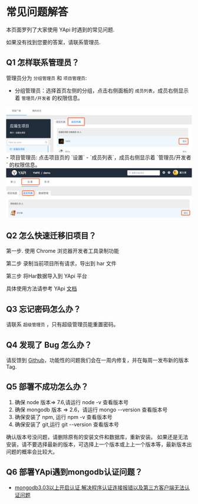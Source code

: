 # 常见问题解答

本页面罗列了大家使用 YApi 时遇到的常见问题.

如果没有找到您要的答案，请联系管理员.

## Q1 怎样联系管理员？

管理员分为 `分组管理员` 和 `项目管理员`:
- 分组管理员：选择首页左侧的分组，点击右侧面板的 `成员列表`，成员右侧显示着 `管理员/开发者` 的权限信息。
<img src="./images/usage/manage_find_manager.png" />
- 项目管理员: 点击项目页的 `设置` - `成员列表`，成员右侧显示着 `管理员/开发者` 的权限信息。
<img src="./images/usage/manage_find_project_owner.png" />

## Q2 怎么快速迁移旧项目？

第一步. 使用 Chrome 浏览器开发者工具录制功能

第二步 录制当前项目所有请求，导出到 har 文件

第三步 将Har数据导入到 YApi 平台

具体使用方法请参考 YApi <a  href="./data.md#har-数据导入">文档</a>

## Q3 忘记密码怎么办？

请联系 `超级管理员` ，只有超级管理员能重置密码。

## Q4 发现了 Bug 怎么办？

请反馈到 <a href="https://github.com/YMFE/yapi/issues" _blank="target">Github</a>，功能性的问题我们会在一周内修复，并在每周一发布新的版本 Tag.

## Q5 部署不成功怎么办？

1. 确保 node 版本=> 7.6,请运行 node -v 查看版本号
2. 确保 mongodb 版本 => 2.6，请运行 mongo --version 查看版本号
3. 确保安装了 npm, 运行 npm -v 查看版本号
4. 确保安装了 git,运行 git --version 查看版本号

确认版本号没问题，请删除原有的安装文件和数据库，重新安装。
如果还是无法安装，请不要选择最新的版本，可选择上一个版本或上上一个版本等，最新版本出问题的概率会比较大。

## Q6 部署YApi遇到mongodb认证问题？

* <a href="http://blog.csdn.net/ll657418802/article/details/50846313?locationNum=7" _blank="target">mongodb3.03以上开启认证,解决程序认证连接报错以及第三方客户端无法认证问题</a>
